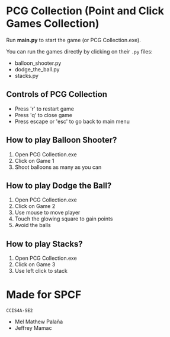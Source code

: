 # PCG Collection (Point and Click Games Collection)

Run **main.py** to start the game (or PCG Collection.exe).

You can run the games directly by clicking on their `.py` files:
- balloon_shooter.py
- dodge_the_ball.py
- stacks.py

## Controls of PCG Collection
- Press 'r' to restart game
- Press 'q' to close game
- Press escape or 'esc' to go back to main menu

## How to play Balloon Shooter?
1. Open PCG Collection.exe
2. Click on Game 1
3. Shoot balloons as many as you can

## How to play Dodge the Ball?
1. Open PCG Collection.exe
2. Click on Game 2
3. Use mouse to move player
4. Touch the glowing square to gain points
5. Avoid the balls

## How to play Stacks?
1. Open PCG Collection.exe
2. Click on Game 3
3. Use left click to stack

# Made for SPCF
    CCIS4A-SE2
- Mel Mathew Palaña
- Jeffrey Mamac
